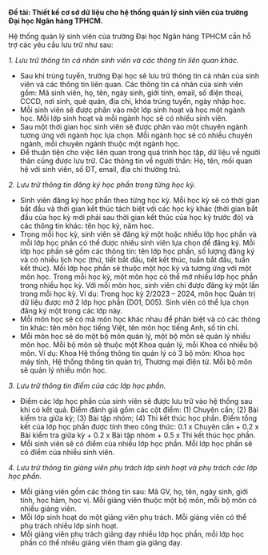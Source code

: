 **Đề tài: Thiết kế cơ sở dữ liệu cho hệ thống quản lý sinh viên của trường Đại học Ngân hàng TPHCM.**

Hệ thống quản lý sinh viên của trường Đại học Ngân hàng TPHCM cần hỗ trợ các yêu cầu lưu trữ như sau: 

*1. Lưu trữ thông tin cá nhân sinh viên và các thông tin liên quan khác.*
- Sau khi trúng tuyển, trường Đại học sẽ lưu trữ thông tin cá nhân của sinh viên và 
các thông tin liên quan. Các thông tin cá nhân của sinh viên gồm: Mã sinh viên, họ, 
tên, ngày sinh, giới tính, email, số điện thoại, CCCD, nơi sinh, quê quán, địa chỉ, 
khóa trúng tuyển, ngày nhập học.
- Mỗi sinh viên sẽ được phân vào một lớp sinh hoạt và học một ngành học. Mỗi lớp 
sinh hoạt và mỗi ngành học sẽ có nhiều sinh viên.  
- Sau một thời gian học sinh viên sẽ được phân vào một chuyên ngành tương ứng với 
ngành học lựa chọn. Mỗi ngành học sẽ có nhiều chuyên ngành, mỗi chuyên ngành 
thuộc một ngành học. 
- Để thuận tiện cho việc liên quan trong quá trình học tập, dữ liệu về người thân cũng 
được lưu trữ. Các thông tin về người thân: Họ, tên, mối quan hệ với sinh viên, số 
ĐT, email, địa chỉ thường trú.

*2. Lưu trữ thông tin đăng ký học phần trong từng học kỳ.*
- Sinh viên đăng ký học phần theo từng học kỳ. Mỗi học kỳ sẽ có thời gian bắt đầu 
và thời gian kết thúc tách biệt với các học kỳ khác (thời gian bắt đầu của học kỳ mới 
phải sau thời gian kết thúc của học kỳ trước đó) và các thông tin khác: tên học kỳ, 
năm học. 
- Trong mỗi học kỳ, sinh viên sẽ đăng ký một hoặc nhiều lớp học phần và mỗi lớp 
học phần có thể được nhiều sinh viên lựa chọn để đăng ký. Mỗi lớp học phần sẽ 
gồm các thông tin: tên lớp học phần, số lượng đăng ký và có nhiều lịch học (thứ, 
tiết bắt đầu, tiết kết thúc, tuần bắt đầu, tuần kết thúc). Mỗi lớp học phần sẽ thuộc 
một học kỳ và tương ứng với một môn học. Trong mỗi học kỳ, một môn học có thể 
mở nhiều lớp học phần trong nhiều học kỳ. Với mỗi môn học, sinh viên chỉ được 
đăng ký một lần trong mỗi học kỳ. 
Ví dụ: Trong học kỳ 2/2023 – 2024, môn học Quản trị dữ liệu được mở 2 lớp học 
phần (D01, D05). Sinh viên có thể lựa chọn đăng ký một trong các lớp này. 
- Mỗi môn học sẽ có mã môn học khác nhau để phân biệt và có các thông tin khác: 
tên môn học tiếng Việt, tên môn học tiếng Anh, số tín chỉ.  
- Mỗi môn học sẽ do một bộ môn quản lý, một bộ môn sẽ quản lý nhiều môn học. 
Mỗi bộ môn sẽ thuộc một Khoa quản lý, mỗi Khoa có nhiều bộ môn. 
Ví dụ: Khoa Hệ thống thông tin quản lý có 3 bộ môn: Khoa học máy tính, Hệ thống 
thông tin quản trị, Thương mại điện tử. Mỗi bộ môn sẽ quản lý nhiều môn học.

*3. Lưu trữ thông tin điểm của các lớp học phần.*
- Điểm các lớp học phần của sinh viên sẽ được lưu trữ vào hệ thống sau khi có kết 
quả. Điểm đánh giá gồm các cột điểm: (1) Chuyên cần; (2) Bài kiểm tra giữa kỳ; (3) 
Bài tập nhóm; (4) Thi kết thúc học phần. Điểm tổng kết của lớp học phần được tính 
theo công thức: 0.1 x Chuyên cần + 0.2 x Bài kiểm tra giữa kỳ + 0.2 x Bài tập nhóm + 
0.5 x Thi kết thúc học phần. 
- Mỗi sinh viên sẽ có điểm của nhiều lớp học phần. Mỗi lớp học phần sẽ có điểm của 
nhiều sinh viên.

*4. Lưu trữ thông tin giảng viên phụ trách lớp sinh hoạt và phụ trách các lớp học phần.*
- Mỗi giảng viên gồm các thông tin sau: Mã GV, họ, tên, ngày sinh, giới tính, học 
hàm, học vị. Mỗi giảng viên thuộc một bộ môn, mỗi bộ môn có nhiều giảng viên. 
- Mỗi lớp sinh hoạt do một giảng viên phụ trách. Mỗi giảng viên có thể phụ trách 
nhiều lớp sinh hoạt. 
- Mỗi giảng viên phụ trách giảng dạy nhiều lớp học phần, mỗi lớp học phần có thể 
nhiều giảng viên tham gia giảng dạy. 
